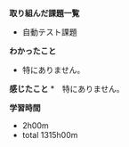 **取り組んだ課題一覧**
* 自動テスト課題

**わかったこと**
* 特にありません。

**感じたこと**
*　特にありません。

**学習時間**
* 2h00m
 * total 1315h00m
